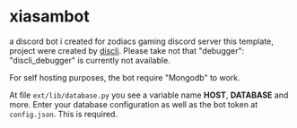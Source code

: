 # xiasambot
a discord bot i created for zodiacs gaming discord server
this template, project were created by [discli](https://github.com/znqi/discli). Please take not that "debugger": "discli_debugger" is currently not available.

For self hosting purposes, the bot require "Mongodb" to work.

At file `ext/lib/database.py` you see a variable name **HOST**, **DATABASE** and more. Enter your database configuration as well as the bot token
at `config.json`. This is required.
